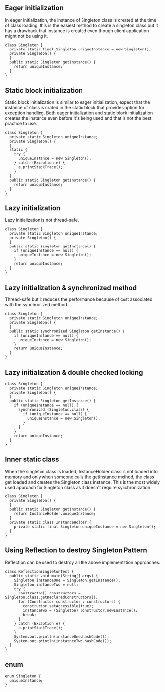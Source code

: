 ## Eager initialization
In eager initialization, the instance of Singleton class is created at the time of class loading, this is the easiest method to create a singleton class but it has a drawback that instance is created even though client application might not be using it.
```
class Singleton {
  private static final Singleton uniqueInstance = new Singleton();
  private Singleton() {
  }
  public static Singleton getInstance() {
    return uniqueInstance;
  }
}
```
## Static block initialization
Static block initialization is similar to eager initialization, expect that the instance of class is crated in the static block that provides option for exception handling.
Both eager initialization and static block initialization creates the instance even before it's being used and that is not the best practice to use.
```
class Singleton {
  private static Singleton uniqueInstance;
  private Singleton() {
  }
  static {
    try {
      uniqueInstance = new Singleton();
    } catch (Exception e) {
      e.printStackTrace();
    }
  }
  public static Singleton getInstance() {
    return uniqueInstance;
  }
}
```
## Lazy initialization
Lazy initialization is not thread-safe.
```
class Singleton {
  private static Singleton uniqueInstance;
  private Singleton() {
  }
  public static Singleton getInstance() {
    if (uniqueInstance == null) {
      uniqueInstance = new Singleton();
    }
    return uniqueInstance;
  }
}
```
## Lazy initialization & synchronized method
Thread-safe but it reduces the performance because of cost associated with the synchronized method.
```
class Singleton {
  private static Singleton uniqueInstance;
  private Singleton() {
  }
  public static synchronized Singleton getInstance() {
    if (uniqueInstance == null) {
      uniqueInstance = new Singleton();
    }
    return uniqueInstance;
  }
}
```
## Lazy initialization & double checked locking
```
class Singleton {
  private static Singleton uniqueInstance;
  private Singleton() {
  }
  public static Singleton getInstance() {
    if (uniqueInstance == null) {
      synchronized (Singleton.class) {
        if (uniqueInstance == null) {
          uniqueInstance = new Singleton();
        }
      }
    }
    return uniqueInstance;
  }
}
```
## Inner static class
When the singleton class is loaded, InstanceHolder class is not loaded into memory and only when someone calls the getInstance method, the class get loaded and creates the Singleton class instance.
This is the most widely used approach for Singleton class as it doesn't require synchronization.
```
class Singleton {
  private Singleton() {
  }
  public static Singleton getInstance() {
    return InstanceHolder.uniqueInstance;
  }
  private static class InstanceHolder {
    private static final Singleton uniqueInstance = new Singleton();
  }
}
```
## Using Reflection to destroy Singleton Pattern
Reflection can be used to destroy all the above implementation approaches.
```
class ReflectionSingletonTest {
  public static void main(String[] args) {
    Singleton instanceOne = Singleton.getInstance();
    Singleton instanceTwo = null;
    try {
      Constructor[] constructors = Singleton.class.getDeclaredConstructors();
      for (Constructor constructor : constructors) {
        constructor.setAccessible(true);
        instanceTwo = (Singleton) constructor.newInstance();
        break;
      }
    } catch (Exception e) {
      e.printStackTrace();
    }
    System.out.println(instanceOne.hashCode());
    System.out.println(instatnceTwo.hashCode());
  }
}
```
## enum
```
enum Singleton {
  uniqueInstance;
}
```
